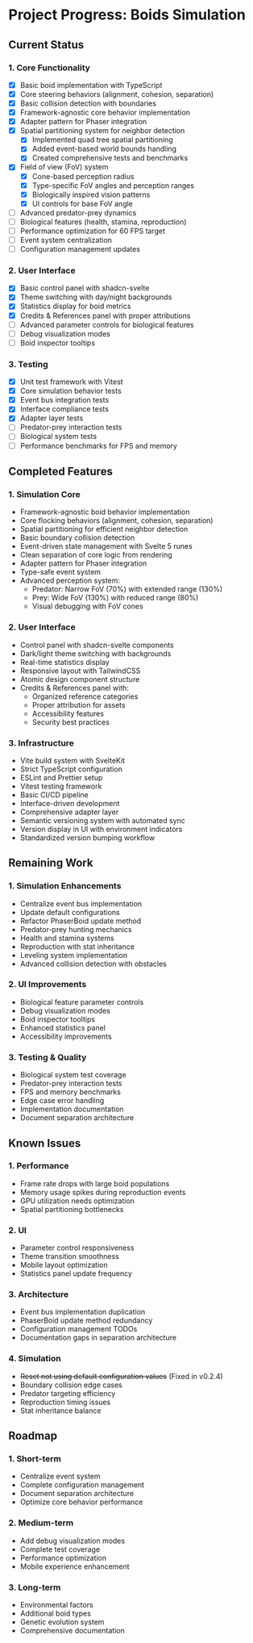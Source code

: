 # Project Progress: Boids Simulation

## Current Status

### 1. Core Functionality

- [x] Basic boid implementation with TypeScript
- [x] Core steering behaviors (alignment, cohesion, separation)
- [x] Basic collision detection with boundaries
- [x] Framework-agnostic core behavior implementation
- [x] Adapter pattern for Phaser integration
- [x] Spatial partitioning system for neighbor detection
  - [x] Implemented quad tree spatial partitioning
  - [x] Added event-based world bounds handling
  - [x] Created comprehensive tests and benchmarks
- [x] Field of view (FoV) system
  - [x] Cone-based perception radius
  - [x] Type-specific FoV angles and perception ranges
  - [x] Biologically inspired vision patterns
  - [x] UI controls for base FoV angle
- [ ] Advanced predator-prey dynamics
- [ ] Biological features (health, stamina, reproduction)
- [ ] Performance optimization for 60 FPS target
- [ ] Event system centralization
- [ ] Configuration management updates

### 2. User Interface

- [x] Basic control panel with shadcn-svelte
- [x] Theme switching with day/night backgrounds
- [x] Statistics display for boid metrics
- [x] Credits & References panel with proper attributions
- [ ] Advanced parameter controls for biological features
- [ ] Debug visualization modes
- [ ] Boid inspector tooltips

### 3. Testing

- [x] Unit test framework with Vitest
- [x] Core simulation behavior tests
- [x] Event bus integration tests
- [x] Interface compliance tests
- [x] Adapter layer tests
- [ ] Predator-prey interaction tests
- [ ] Biological system tests
- [ ] Performance benchmarks for FPS and memory

## Completed Features

### 1. Simulation Core

- Framework-agnostic boid behavior implementation
- Core flocking behaviors (alignment, cohesion, separation)
- Spatial partitioning for efficient neighbor detection
- Basic boundary collision detection
- Event-driven state management with Svelte 5 runes
- Clean separation of core logic from rendering
- Adapter pattern for Phaser integration
- Type-safe event system
- Advanced perception system:
  - Predator: Narrow FoV (70%) with extended range (130%)
  - Prey: Wide FoV (130%) with reduced range (80%)
  - Visual debugging with FoV cones

### 2. User Interface

- Control panel with shadcn-svelte components
- Dark/light theme switching with backgrounds
- Real-time statistics display
- Responsive layout with TailwindCSS
- Atomic design component structure
- Credits & References panel with:
  - Organized reference categories
  - Proper attribution for assets
  - Accessibility features
  - Security best practices

### 3. Infrastructure

- Vite build system with SvelteKit
- Strict TypeScript configuration
- ESLint and Prettier setup
- Vitest testing framework
- Basic CI/CD pipeline
- Interface-driven development
- Comprehensive adapter layer
- Semantic versioning system with automated sync
- Version display in UI with environment indicators
- Standardized version bumping workflow

## Remaining Work

### 1. Simulation Enhancements

- Centralize event bus implementation
- Update default configurations
- Refactor PhaserBoid update method
- Predator-prey hunting mechanics
- Health and stamina systems
- Reproduction with stat inheritance
- Leveling system implementation
- Advanced collision detection with obstacles

### 2. UI Improvements

- Biological feature parameter controls
- Debug visualization modes
- Boid inspector tooltips
- Enhanced statistics panel
- Accessibility improvements

### 3. Testing & Quality

- Biological system test coverage
- Predator-prey interaction tests
- FPS and memory benchmarks
- Edge case error handling
- Implementation documentation
- Document separation architecture

## Known Issues

### 1. Performance

- Frame rate drops with large boid populations
- Memory usage spikes during reproduction events
- GPU utilization needs optimization
- Spatial partitioning bottlenecks

### 2. UI

- Parameter control responsiveness
- Theme transition smoothness
- Mobile layout optimization
- Statistics panel update frequency

### 3. Architecture

- Event bus implementation duplication
- PhaserBoid update method redundancy
- Configuration management TODOs
- Documentation gaps in separation architecture

### 4. Simulation

- ~~Reset not using default configuration values~~ (Fixed in v0.2.4)
- Boundary collision edge cases
- Predator targeting efficiency
- Reproduction timing issues
- Stat inheritance balance

## Roadmap

### 1. Short-term

- Centralize event system
- Complete configuration management
- Document separation architecture
- Optimize core behavior performance

### 2. Medium-term

- Add debug visualization modes
- Complete test coverage
- Performance optimization
- Mobile experience enhancement

### 3. Long-term

- Environmental factors
- Additional boid types
- Genetic evolution system
- Comprehensive documentation
